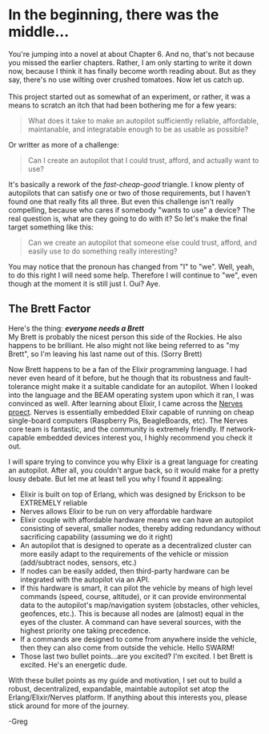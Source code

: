 # In the beginning, there was the middle...

You're jumping into a novel at about Chapter 6. And no, that's not because you missed the earlier chapters. Rather, I am only starting to write it down now, because I think it has finally become worth reading about. But as they say, there's no use wilting over crushed tomatoes. Now let us catch up.<br><br>
This project started out as somewhat of an experiment, or rather, it was a means to scratch an itch that had been bothering me for a few years:
>What does it take to make an autopilot sufficiently reliable, affordable, maintanable, and integratable enough to be as usable as possible?

Or writter as more of a challenge:<br>
> Can I create an autopilot that I could trust, afford, and actually want to use?

It's basically a rework of the *fast-cheap-good* triangle. I know plenty of autopilots that can satisfy one or two of those requirements, but I haven't found one that really fits all three. But even this challenge isn't really compelling, because who cares if somebody "wants to use" a device? The real question is, what are they going to do with it? So let's make the final target something like this:
> Can we create an autopilot that someone else could trust, afford, and easily use to do something really interesting?

You may notice that the pronoun has changed from "I" to "we". Well, yeah, to do this right I will need some help. Therefore I will continue to "we", even though at the moment it is still just I. Oui? Aye.<br>
## The Brett Factor
Here's the thing: ***everyone needs a Brett***  
My Brett is probably the nicest person this side of the Rockies. He also happens to be brilliant. He also might not like being referred to as "my Brett", so I'm leaving his last name out of this. (Sorry Brett)<br>

Now Brett happens to be a fan of the Elixir programming language. I had never even heard of it before, but he though that its robustness and fault-tolerance might make it a suitable candidate for an autopilot. When I looked into the language and the BEAM operating system upon which it ran, I was convinced as well. After learning about Elixir, I came across the [Nerves proect](https://hexdocs.pm/nerves/getting-started.html). Nerves is essentially embedded Elixir capable of running on cheap single-board computers (Raspberry Pis, BeagleBoards, etc). The Nerves core team is fantastic, and the community is extremely friendly. If network-capable embedded devices interest you, I highly recommend you check it out.<br>

I will spare trying to convince you why Elixir is a great language for creating an autopilot. After all, you couldn't argue back, so it would make for a pretty lousy debate. But let me at least tell you why I found it appealing:<br>
* Elixir is built on top of Erlang, which was designed by Erickson to be EXTREMELY reliable
* Nerves allows Elixir to be run on very affordable hardware
* Elixir couple with affordable hardware means we can have an autopilot consisting of several, smaller nodes, thereby adding redundancy without sacrificing capability (assuming we do it right)
* An autopilot that is designed to operate as a decentralized cluster can more easily adapt to the requirements of the vehicle or mission (add/subtract nodes, sensors, etc.)
* If nodes can be easily added, then third-party hardware can be integrated with the autopilot via an API.
* If this hardware is smart, it can pilot the vehicle by means of high level commands (speed, course, altitude), or it can provide environmental data to the autopilot's map/navigation system (obstacles, other vehicles, geofences, etc.). This is because all nodes are (almost) equal in the eyes of the cluster. A command can have several sources, with the highest priority one taking precedence.
* If a commands are designed to come from anywhere inside the vehicle, then they can also come from outside the vehicle. Hello SWARM!
* Those last two bullet points...are you excited? I'm excited. I bet Brett is excited. He's an energetic dude.  

With these bullet points as my guide and motivation, I set out to build a robust, decentralized, expandable, maintable autopilot set atop the Erlang/Elixir/Nerves platform. If anything about this interests you, please stick around for more of the journey.<br>

-Greg
